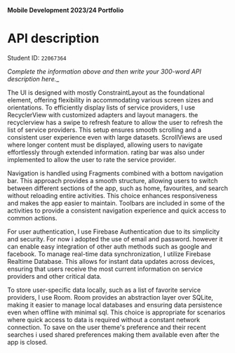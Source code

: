 **Mobile Development 2023/24 Portfolio**

# API description

Student ID: `22067364`

_Complete the information above and then write your 300-word API description here.__

The UI is designed with mostly ConstraintLayout as the foundational
element, offering flexibility in accommodating various screen sizes and orientations. To efficiently display
lists of service providers, I use RecyclerView with customized adapters and layout managers. the recyclerview has a swipe to refresh feature to allow the user to refresh the list of service providers.
This setup ensures smooth scrolling and a consistent user experience even with large datasets.
ScrollViews are used where longer content must be displayed, allowing users to navigate
effortlessly through extended information. rating bar was also under implemented to allow the user to rate the service provider.

Navigation is handled using Fragments combined with a bottom navigation bar. This approach
provides a smooth structure, allowing users to switch between different sections of the app, such as
home, favourites, and search without reloading entire activities. This choice
enhances responsiveness and makes the app easier to maintain. Toolbars are included in some of the
activities
to provide a consistent navigation experience and quick access to common actions.

For user authentication, I use Firebase Authentication due to its simplicity and security. For now i
adopted the use of email and password. however it can enable easy integration of other auth methods
such as google and facebook. To manage real-time data
synchronization, I utilize Firebase Realtime Database. This allows for instant data updates
across devices, ensuring that users receive the most current information on service providers and
other critical data.

To store user-specific data locally, such as a list of favorite service providers, I use Room.
Room provides an abstraction layer over SQLite, making it easier to manage local databases and
ensuring data persistence even when offline with minimal sql. This choice is appropriate for scenarios where quick
access to data is required without a constant network connection. To save on the user theme's
preference and their recent searches i used shared preferences making them available even after the app is closed.